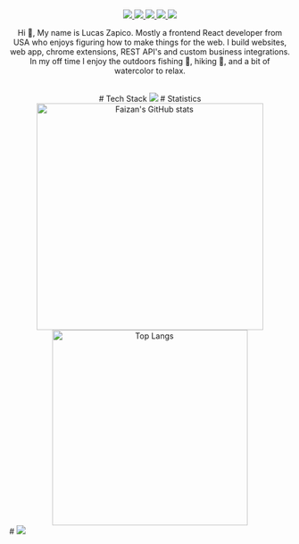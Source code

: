 <div align="center">

#
<a href="https://github.com/LucasZapico">
  <img src="https://img.shields.io/badge/GitHub-181717.svg?style=for-the-badge&logo=GitHub&logoColor=white">
</a>
<a href="https://linkedin.com/in/LucasZapico">
  <img src="https://img.shields.io/badge/LinkedIn-0A66C2.svg?style=for-the-badge&logo=LinkedIn&logoColor=white">
</a>
<a href="https://reddit.com/user/luzacapios">
  <img src="https://img.shields.io/badge/Reddit-FF4500.svg?style=for-the-badge&logo=Reddit&logoColor=white">
</a>
<a href="https://chess.com/member/lucasowl10">
  <img src="https://img.shields.io/badge/chess-000000.svg?style=for-the-badge&logo=Chess.com&logoColor=white">
</a>
<img src="img/hi_there.png">
<p>Hi 👋, My name is Lucas Zapico. Mostly a frontend React developer from USA who enjoys figuring how to make things for the web. I build websites, web app, chrome extensions, REST API's and custom business integrations. In my off time I enjoy the outdoors fishing 🎣, hiking 🥾, and a bit of watercolor to relax.    </p>
<br>
# Tech Stack
<img src="https://skillicons.dev/icons?i=javascript,node,python,bash,md,mysql,postgress,git,github,firebase,heroku,vscode,vim,figma,linux&perline=10" />
# Statistics
  <img alt="Faizan's GitHub stats" width="406" src="https://github-readme-stats.vercel.app/api?username=LucasZapico&custom_title=Github+Stats&bg_color=00000000&hide_border=true&show_icons=true&text_color=667799&title_color=388286&icon_color=388286">
  <img alt="Top Langs" width="350" src="https://github-readme-stats.vercel.app/api/top-langs/?username=LucasZapico&layout=compact&hide_border=true&bg_color=00000000&text_color=667799&custom_title=Top+Languages&title_color=388286">
</div>
#
<img src="img/with_love.png">
